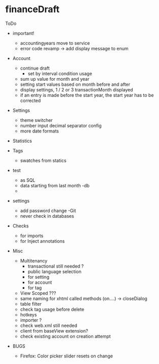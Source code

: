 # financeDraft

ToDo
- important!
	- accountingyears move to service
	- error code revamp -> add display message to enum
- Account
	- continue draft
		- set by interval condition usage
	- sum up value for month and year
	- setting start values based on month before and after
	- display settings, 1 / 2 or 3 transactionMonth displayed
	- if an entry is made before the start year, the start year has to be corrected
- Settings
	- theme switcher
	- number input decimal separator config
	- more date formats
- Statistics

- Tags
	- swatches from statics
- test
	- as SQL
	- data starting from last month 
-db
	- 
- settings
	- add password change
-Git 
	- never check in databases
- Checks
	- for imports
	- for Inject annotations
- Misc
	- Multitenancy 
		- transactional still needed ?
		- public language selection
		- for setting
		- for account
		- for tag
	- View Scoped ???
	- same naming for xhtml called methods (on....) -> closeDialog
	- table filter
	- check tag usage before delete
	- hotkeys
	- importer ?
	- check web.xml still needed
	- client from baseView extension?
	- check existing account on creation attempt

- BUGS
	- Firefox: Color picker slider resets on change


